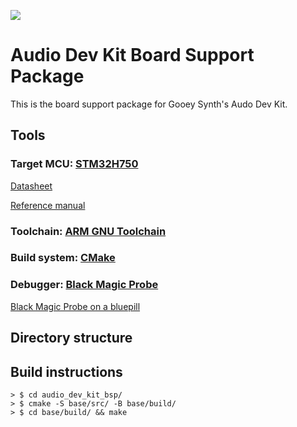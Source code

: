 ![](https://avatars.githubusercontent.com/u/115755700?s=400&u=c9bb15abdc6dfc7dbe06a5b1952d9360dfd12abe&v=4])

# Audio Dev Kit Board Support Package #

This is the board support package for Gooey Synth's Audo Dev Kit.

## Tools ##

### Target MCU: [STM32H750](https://www.st.com/en/microcontrollers-microprocessors/stm32h750-value-line.html)  ###

[Datasheet](https://www.st.com/resource/en/datasheet/stm32h750ib.pdf)


[Reference manual](https://www.st.com/resource/en/reference_manual/rm0433-stm32h742-stm32h743753-and-stm32h750-value-line-advanced-armbased-32bit-mcus-stmicroelectronics.pdf)


### Toolchain: [ARM GNU Toolchain](https://developer.arm.com/downloads/-/gnu-rm)

### Build system: [CMake](https://cmake.org) ###

### Debugger: [Black Magic Probe](https://1bitsquared.com/products/black-magic-probe) ###

[Black Magic Probe on a bluepill](https://github.com/koendv/blackmagic-bluepill)

## Directory structure ##


## Build instructions ##

```
> $ cd audio_dev_kit_bsp/
> $ cmake -S base/src/ -B base/build/
> $ cd base/build/ && make
```